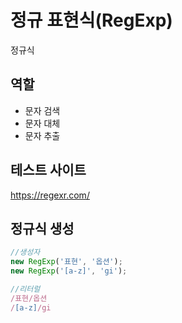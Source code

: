 # 정규 표현식(RegExp)

정규식

## 역할
- 문자 검색
- 문자 대체
- 문자 추출

## 테스트 사이트

https://regexr.com/

## 정규식 생성

```javascript
//생성자
new RegExp('표현', '옵션');
new RegExp('[a-z]', 'gi');

//리터럴
/표현/옵션
/[a-z]/gi
```
